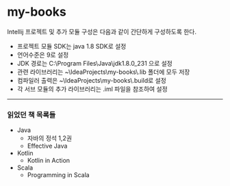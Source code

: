 # my-books
Intellij 프로젝트 및 추가 모듈 구성은 다음과 같이 간단하게 구성하도록 한다.
- 프로젝트 모듈 SDK는 java 1.8 SDK로 설정
- 언어수준은 9로 설정
- JDK 경로는 C:\Program Files\Java\jdk1.8.0_231 으로 설정
- 관련 라이브러리는 ~\IdeaProjects\my-books\\.lib 폴더에 모두 저장
- 컴파일러 출력은 ~\IdeaProjects\my-books\\.build로 설정
- 각 서브 모듈의 추가 라이브러리는 .iml 파일을 참조하여 설정
---
### 읽었던 책 목록들
* Java
  * 자바의 정석 1,2권
  * Effective Java
* Kotlin
  * Kotlin in Action
* Scala
  * Programming in Scala
